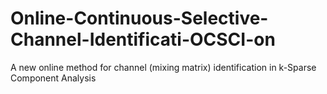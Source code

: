 # Online-Continuous-Selective-Channel-Identificati-OCSCI-on
A new online method for channel (mixing matrix) identification in k-Sparse Component Analysis
